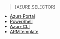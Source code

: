 > [AZURE.SELECTOR]
- [Azure Portal](/documentation/articles/virtual-networks-create-vnet-arm-pportal/)
- [PowerShell](/documentation/articles/virtual-networks-create-vnet-arm-ps/)
- [Azure CLI](/documentation/articles/virtual-networks-create-vnet-arm-cli/)
- [ARM template](/documentation/articles/virtual-networks-create-vnet-arm-template-click/)